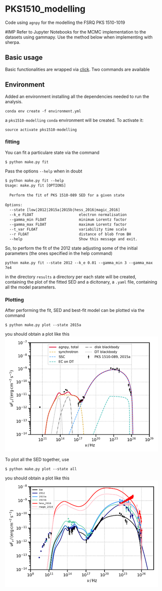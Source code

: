 # PKS1510_modelling
Code using `agnpy` for the modelling the FSRQ PKS 1510-1019

#IMP
Refer to Jupyter Notebooks for the MCMC implementation to the datasets using gammapy. Use the method below when implementing with sherpa. 

## Basic usage
Basic functionalities are wrapped via [click](https://click.palletsprojects.com/en/8.0.x/).
Two commands are available 

## Environment
Added an environment installing all the dependencies needed to run the analysis.
```shell
conda env create -f environment.yml
```
a `pks1510-modelling` `conda` environment will be created. To activate it:
```shell
source activate pks1510-modelling
```

### fitting
You can fit a particulare state via the command
```shell 
$ python make.py fit
```
Pass the options `--help` when in doubt
```shell
$ python make.py fit --help
Usage: make.py fit [OPTIONS]

  Perform the fit of PKS 1510-089 SED for a given state

Options:
  --state [low|2012|2015a|2015b|hess_2016|magic_2016]
  --k_e FLOAT                     electron normalisation
  --gamma_min FLOAT               minimum Lorentz factor
  --gamma_max FLOAT               maximum Lorentz factor
  --t_var FLOAT                   variability time scale
  --r FLOAT                       distance of blob from BH
  --help                          Show this message and exit.
```

So, to perform the fit of the 2012 state adjusting some of the initial parameters (the ones specified in the help command)
```shell
python make.py fit --state 2012 --k_e 0.01 --gamma_min 3 --gamma_max 7e4
```
in the directory `results` a directory per each state will be created, containing the plot of the fitted SED and a dicitonary, a `.yaml` file, containing all the model parameters.

### Plotting
After performing the fit, SED and best-fit model can be plotted via the command
```shell
$ python make.py plot --state 2015a
```
you should obtain a plot like this
![](results/sed_2015a.png)

To plot all the SED together, use
```shell
$ python make.py plot --state all
```
you should obtain a plot like this
![](results/sed_all_states.png)


